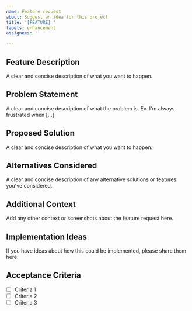 ```yaml
---
name: Feature request
about: Suggest an idea for this project
title: '[FEATURE] '
labels: enhancement
assignees: ''

---
```


## Feature Description
A clear and concise description of what you want to happen.

## Problem Statement
A clear and concise description of what the problem is. Ex. I'm always frustrated when [...]

## Proposed Solution
A clear and concise description of what you want to happen.

## Alternatives Considered
A clear and concise description of any alternative solutions or features you've considered.

## Additional Context
Add any other context or screenshots about the feature request here.

## Implementation Ideas
If you have ideas about how this could be implemented, please share them here.

## Acceptance Criteria
- [ ] Criteria 1
- [ ] Criteria 2
- [ ] Criteria 3
